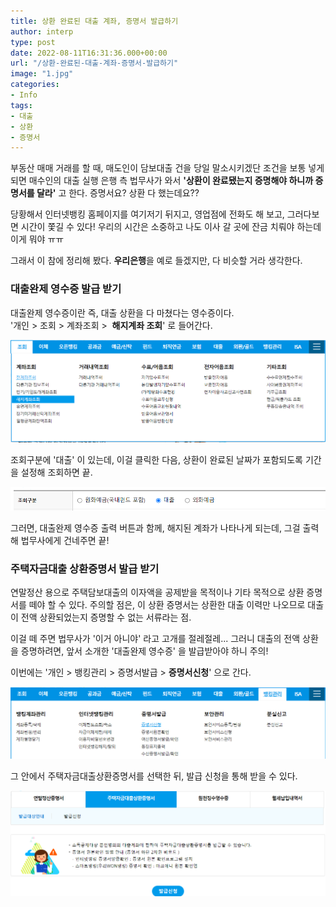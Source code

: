 ```yaml
---
title: 상환 완료된 대출 계좌, 증명서 발급하기
author: interp
type: post
date: 2022-08-11T16:31:36.000+00:00
url: "/상환-완료된-대출-계좌-증명서-발급하기"
image: "1.jpg"
categories:
- Info
tags:
- 대출
- 상환
- 증명서
---
```


부동산 매매 거래를 할 때, 매도인이 담보대출 건을 당일 말소시키겠단 조건을 보통 넣게 되면 매수인의 대출 실행 은행 측 법무사가 와서 **'상환이 완료됐는지 증명해야 하니까 증명서를 달라'** 고 한다. 증명서요? 상환 다 했는데요??

당황해서 인터넷뱅킹 홈페이지를 여기저기 뒤지고, 영업점에 전화도 해 보고, 그러다보면 시간이 쫓길 수 있다! 우리의 시간은 소중하고 나도 이사 갈 곳에 잔금 치뤄야 하는데 이게 뭐야 ㅠㅠ

그래서 이 참에 정리해 봤다. **우리은행**을 예로 들겠지만, 다 비슷할 거라 생각한다.

### **대출완제 영수증** 발급 받기

대출완제 영수증이란 즉, 대출 상환을 다 마쳤다는 영수증이다.   
'개인 > 조회 > 계좌조회 >  **해지계좌 조회**' 로 들어간다.

![](1.jpg)

조회구분에 '대출' 이 있는데, 이걸 클릭한 다음, 상환이 완료된 날짜가 포함되도록 기간을 설정해 조회하면 끝.

![](2.jpg)

그러면, 대출완제 영수증 출력 버튼과 함께, 해지된 계좌가 나타나게 되는데, 그걸 출력해 법무사에게 건네주면 끝!

### **주택자금대출 상환증명서** 발급 받기

연말정산 용으로 주택담보대출의 이자액을 공제받을 목적이나 기타 목적으로 상환 증명서를 떼야 할 수 있다. 주의할 점은, 이 상환 증명서는 상환한 대출 이력만 나오므로 대출이 전액 상환되었는지 증명할 수 없는 서류라는 점. 

이걸 떼 주면 법무사가 '이거 아니야' 라고 고개를 절레절레... 그러니 대출의 전액 상환을 증명하려면, 앞서 소개한 '대출완제 영수증' 을 발급받아야 하니 주의!

이번에는 '개인 > 뱅킹관리 > 증명서발급 > **증명서신청**' 으로 간다.

![](3.jpg)

그 안에서 주택자금대출상환증명서를 선택한 뒤, 발급 신청을 통해 받을 수 있다.

![](4.jpg)